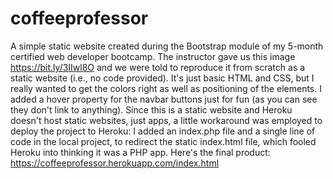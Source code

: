 # coffeeprofessor
A simple static website created during the Bootstrap module of my 5-month certified web developer bootcamp. 
The instructor gave us this image https://bit.ly/3IIwl8O and we were told to reproduce it from scratch as a static website (i.e., no code provided). 
It's just basic HTML and CSS, but I really wanted to get the colors right as well as positioning of the elements. 
I added a hover property for the navbar buttons just for fun (as you can see they don't link to anything).
Since this is a static website and Heroku doesn't host static websites, just apps, a little workaround was employed to deploy the project to Heroku: 
I added an index.php file and a single line of code in the local project, to redirect the static index.html file, which fooled Heroku into thinking it was a PHP app. 
Here's the final product: https://coffeeprofessor.herokuapp.com/index.html

